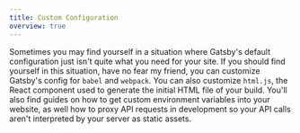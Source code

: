```yaml
---
title: Custom Configuration
overview: true
---
```


Sometimes you may find yourself in a situation where Gatsby's default configuration just isn't quite what you need for your site. If you should find yourself in this situation, have no fear my friend, you can customize Gatsby's config for `babel` and `webpack`. You can also customize `html.js`, the React component used to generate the initial HTML file of your build. You'll also find guides on how to get custom environment variables into your website, as well how to proxy API requests in development so your API calls aren't interpreted by your server as static assets.

<GuideList slug={props.slug} />
